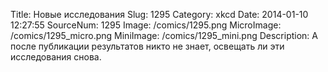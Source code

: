 Title: Новые исследования 
Slug: 1295 
Category: xkcd 
Date: 2014-01-10 12:27:55 
SourceNum: 1295 
Image: /comics/1295.png 
MicroImage: /comics/1295_micro.png 
MiniImage: /comics/1295_mini.png 
Description: А после публикации результатов никто не знает, освещать ли эти исследования снова. 

